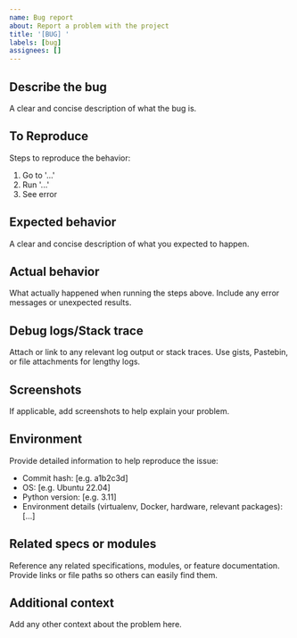```yaml
---
name: Bug report
about: Report a problem with the project
title: '[BUG] '
labels: [bug]
assignees: []
---
```


## Describe the bug

A clear and concise description of what the bug is.

## To Reproduce

Steps to reproduce the behavior:

1. Go to '...'
1. Run '...'
1. See error

## Expected behavior

A clear and concise description of what you expected to happen.

## Actual behavior

What actually happened when running the steps above. Include any error messages or unexpected results.

## Debug logs/Stack trace

Attach or link to any relevant log output or stack traces. Use gists, Pastebin, or file attachments for lengthy logs.

## Screenshots

If applicable, add screenshots to help explain your problem.

## Environment

Provide detailed information to help reproduce the issue:

- Commit hash: [e.g. a1b2c3d]
- OS: [e.g. Ubuntu 22.04]
- Python version: [e.g. 3.11]
- Environment details (virtualenv, Docker, hardware, relevant packages): [...]

## Related specs or modules

Reference any related specifications, modules, or feature documentation. Provide links or file paths so others can easily find them.

## Additional context

Add any other context about the problem here.
